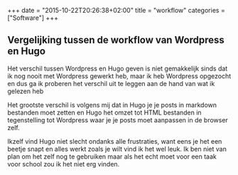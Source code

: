 +++
date = "2015-10-22T20:26:38+02:00"
title = "workflow"
categories =["Software"]
+++

## Vergelijking tussen de workflow van Wordpress en Hugo

Het verschil tussen Wordpress en Hugo geven is niet gemakkelijk sinds dat ik nog nooit met Wordpress gewerkt heb,
maar ik heb Wordpress opgezocht en dus ga ik proberen het verschil uit te leggen aan de hand van wat ik gelezen heb

Het grootste verschil is volgens mij dat in Hugo je je posts in markdown bestanden moet zetten en Hugo het omzet tot HTML bestanden
in tegenstelling tot Wordpress waar je je posts moet aanpassen in de browser zelf.

Ikzelf vind Hugo niet slecht ondanks alle frustraties, want eens je het een beetje snapt en alles werkt zoals je wilt vind ik het wel leuk.
Ik ben niet van plan om het zelf nog te gebruiken maar als het echt moet voor een taak voor school zou ik het niet erg vinden.
